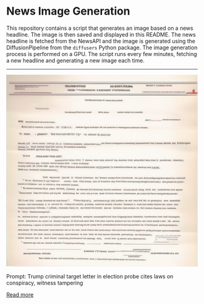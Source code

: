 # News Image Generation
This repository contains a script that generates an image based on a news headline. The image is then saved and displayed in this README.
The news headline is fetched from the NewsAPI and the image is generated using the DiffusionPipeline from the `diffusers` Python package. The image generation process is performed on a GPU.
The script runs every few minutes, fetching a new headline and generating a new image each time.

---

![Generated Image](image.png)

Prompt: Trump criminal target letter in election probe cites laws on conspiracy, witness tampering

[Read more](https://www.cnbc.com/2023/07/19/trump-criminal-target-letter-cites-conspiracy-tampering.html)